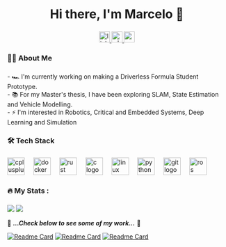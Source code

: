 <!---  [![Marcelo's GitHub stats](https://github-readme-stats.vercel.app/api?username=marhcouto&theme=github_dark)](https://github.com/anuraghazra/github-readme-stats)

[![Readme Card](https://github-readme-stats.vercel.app/api/pin/?username=fs-feup&repo=autonomous-systems&theme=github_dark)](https://github.com/anuraghazra/github-readme-stats) -->

<h1 align="center">Hi there, I'm Marcelo 👋</h1>

###

<div align="center">
  <a href="https://www.linkedin.com/in/marcelohcouto/" target="_blank">
    <img src="https://img.shields.io/static/v1?message=LinkedIn&logo=linkedin&label=&color=0077B5&logoColor=white&labelColor=&style=for-the-badge" height="25" alt="linkedin logo"  />
  </a>
  <a href="https://wa.me/00351929109071" target="_blank">
    <img src="https://img.shields.io/static/v1?message=Whatsapp&logo=whatsapp&label=&color=25D366&logoColor=white&labelColor=&style=for-the-badge" height="25" alt="whatsapp logo"  />
  </a>
  <a href="mailto:marhcouto1101@gmail.com" target="_blank">
    <img src="https://img.shields.io/static/v1?message=Gmail&logo=gmail&label=&color=D14836&logoColor=white&labelColor=&style=for-the-badge" height="25" alt="gmail logo"  />
  </a>
</div>

###

<h3 align="left">👩‍💻  About Me</h3>

###

<p align="left">- 🏎️ I'm currently working on making a Driverless Formula Student Prototype.<br>- 📚 For my Master's thesis, I have been exploring SLAM, State Estimation and Vehicle Modelling.<br>- ⚡ I'm interested in Robotics, Critical and Embedded Systems, Deep Learning and Simulation</p>

###

<h3 align="left">🛠 Tech Stack</h3>

###

<div align="left">
  <img src="https://cdn.jsdelivr.net/gh/devicons/devicon/icons/cplusplus/cplusplus-original.svg" height="40" alt="cplusplus logo"  />
  <img width="12" />
  <img src="https://cdn.jsdelivr.net/gh/devicons/devicon/icons/docker/docker-plain-wordmark.svg" height="40" alt="docker logo"  />
  <img width="12" />
  <img src="https://cdn.jsdelivr.net/gh/devicons/devicon/icons/rust/rust-original.svg" height="40" alt="rust logo"  />
  <img width="12" />
  <img src="https://cdn.jsdelivr.net/gh/devicons/devicon/icons/c/c-original.svg" height="40" alt="c logo"  />
  <img width="12" />
  <img src="https://cdn.jsdelivr.net/gh/devicons/devicon/icons/linux/linux-original.svg" height="40" alt="linux logo"  />
  <img width="12" />
  <img src="https://cdn.jsdelivr.net/gh/devicons/devicon/icons/python/python-original.svg" height="40" alt="python logo"  />
  <img width="12" />
  <img src="https://cdn.jsdelivr.net/gh/devicons/devicon/icons/git/git-original.svg" height="40" alt="git logo"  />
  <img width="12" />
  <img src="https://github.com/user-attachments/assets/abb2e954-71b9-4781-b38b-86da53840029" height="40" alt="ros logo"  />

</div>

###

<h3 align="left">🔥   My Stats :</h3>

###

![](http://github-profile-summary-cards.vercel.app/api/cards/stats?username=marhcouto&theme=github)
![](http://github-profile-summary-cards.vercel.app/api/cards/repos-per-language?username=marhcouto&exclude=JavaScript,Java&theme=github)



📍 ***...Check below to see some of my work...*** 📍

[![Readme Card](https://github-readme-stats.vercel.app/api/pin/?username=fs-feup&repo=autonomous-systems&theme=github)](https://github.com/anuraghazra/github-readme-stats)
[![Readme Card](https://github-readme-stats.vercel.app/api/pin/?username=fs-feup&repo=el-sw&theme=github)](https://github.com/anuraghazra/github-readme-stats)
[![Readme Card](https://github-readme-stats.vercel.app/api/pin/?username=fs-feup&repo=embedded-software-02&theme=github)](https://github.com/anuraghazra/github-readme-stats)


<!--
<p><img align="left" src="https://github-readme-stats.vercel.app/api/top-langs?username=marhcouto&show_icons=true&locale=en&layout=compact" alt="marhcouto" /></p>

<p>&nbsp;<img align="center" src="https://github-readme-stats.vercel.app/api?username=marhcouto&show_icons=true&locale=en" alt="marhcouto" /></p>

<p><img align="center" src="https://github-readme-streak-stats.herokuapp.com/?user=marhcouto&" alt="marhcouto" /></p>

![](http://github-profile-summary-cards.vercel.app/api/cards/profile-details?username=marhcouto)
<img align="left" src="https://github-readme-stats.vercel.app/api/top-langs?username=marhcouto&show_icons=true&locale=en&layout=compact" alt="marhcouto" />

![](http://github-profile-summary-cards.vercel.app/api/cards/most-commit-language?username=marhcouto&exclude=JavaScript) -->




